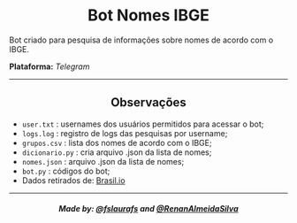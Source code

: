 <h1 align='center'>Bot Nomes IBGE</h1>
<p>Bot criado para pesquisa de informações sobre nomes de acordo com o IBGE.</p>
<p><b>Plataforma:</b> <i>Telegram</i></p>

<hr>

<h2 align='center'>Observações</h2>
  <p>
    <ul>
      <li><code>user.txt</code> : usernames dos usuários permitidos para acessar o bot;</li>
      <li><code>logs.log</code> : registro de logs das pesquisas por username;</li>
      <li><code>grupos.csv</code> : lista dos nomes de acordo com o IBGE;</li>
      <li><code>dicionario.py</code> : cria arquivo .json da lista de nomes;</li>
      <li><code>nomes.json</code> :  arquivo .json da lista de nomes;</li>
      <li><code>bot.py</code> : códigos do bot;</li>
      <li>Dados retirados de: <a href="https://brasil.io/dataset/genero-nomes/grupos/">Brasil.io</a></li>
    </ul>
  </p>
  
  <hr>
  
  <h5 align='center'>Made by: <a href="https://github.com/fslaurafs">@fslaurafs</a> and <a href="https://github.com/RenanAlmeidaSilva">@RenanAlmeidaSilva</a></h5>
